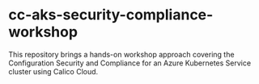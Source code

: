 # cc-aks-security-compliance-workshop
This repository brings a hands-on workshop approach covering the Configuration Security and Compliance for an Azure Kubernetes Service cluster using Calico Cloud.
